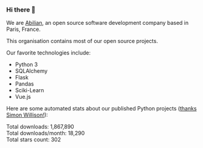 ### Hi there 👋

We are [Abilian](https://abilian.com/), an open source software development company based in Paris, France.

This organisation contains most of our open source projects.

Our favorite technologies include:

- Python 3
- SQLAlchemy
- Flask
- Pandas
- Sciki-Learn
- Vue.js

Here are some automated stats about our published Python projects
([thanks Simon Willison!][sw-post]):

<!--marker-->
Total downloads: 1,867,890<br>
Total downloads/month: 18,290<br>
Total stars count: 302
<!--end-->

[sw-post]: https://simonwillison.net/2020/Jul/10/self-updating-profile-readme/